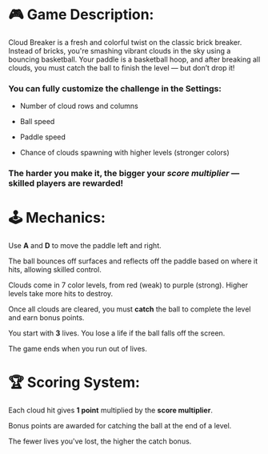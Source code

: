 # 🎮  Game Description:
Cloud Breaker is a fresh and colorful twist on the classic brick breaker. Instead of bricks, you're smashing vibrant clouds in the sky using a bouncing basketball. Your paddle is a basketball hoop, and after breaking all clouds, you must catch the ball to finish the level — but don’t drop it!

### You can fully customize the challenge in the Settings:

- Number of cloud rows and columns

- Ball speed

- Paddle speed

- Chance of clouds spawning with higher levels (stronger colors)

### The harder you make it, the bigger your ***score multiplier*** — skilled players are rewarded!

# 🕹 Mechanics:

Use **A** and **D** to move the paddle left and right.

The ball bounces off surfaces and reflects off the paddle based on where it hits, allowing skilled control.

Clouds come in 7 color levels, from red (weak) to purple (strong). Higher levels take more hits to destroy.

Once all clouds are cleared, you must **catch** the ball to complete the level and earn bonus points.

You start with **3** lives. You lose a life if the ball falls off the screen.

The game ends when you run out of lives.

# 🏆 Scoring System:

Each cloud hit gives **1 point** multiplied by the **score multiplier**.

Bonus points are awarded for catching the ball at the end of a level.

The fewer lives you've lost, the higher the catch bonus.
